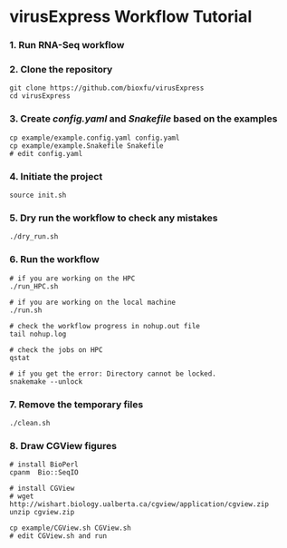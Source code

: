 # virusExpress Workflow Tutorial

### 1. Run RNA-Seq workflow

### 2. Clone the repository
```
git clone https://github.com/bioxfu/virusExpress
cd virusExpress
```

### 3. Create *config.yaml* and *Snakefile* based on the examples
```
cp example/example.config.yaml config.yaml
cp example/example.Snakefile Snakefile
# edit config.yaml
```

### 4. Initiate the project
```
source init.sh
```

### 5. Dry run the workflow to check any mistakes
```
./dry_run.sh
```

### 6. Run the workflow
```
# if you are working on the HPC
./run_HPC.sh

# if you are working on the local machine
./run.sh

# check the workflow progress in nohup.out file
tail nohup.log 

# check the jobs on HPC
qstat

# if you get the error: Directory cannot be locked.
snakemake --unlock 
```

### 7. Remove the temporary files
```
./clean.sh
```

### 8. Draw CGView figures
```
# install BioPerl
cpanm  Bio::SeqIO

# install CGView
# wget http://wishart.biology.ualberta.ca/cgview/application/cgview.zip
unzip cgview.zip

cp example/CGView.sh CGView.sh
# edit CGView.sh and run
```